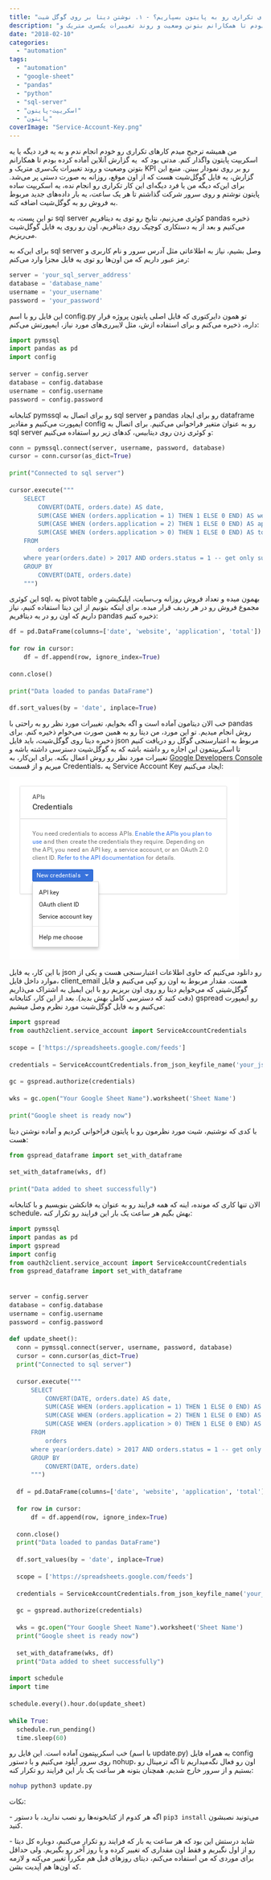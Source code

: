 ```yaml
---
title: "چطور انجام کارهای تکراری رو به پایتون بسپاریم؟ - ۱. نوشتن دیتا بر روی گوگل شیت"
description: "من همیشه ترجیح میدم کارهای تکراری رو خودم انجام ندم و به یه فرد دیگه یا یه اسکریپت پایتون واگذار کنم. مدتی بود که  یه گزارش آنلاین آماده کرده بودم تا همکارانم بتونن وضعیت و روند تغییرات یک‌سری متریک و KPI رو بر روی نمودار ببینن؛ تو این پست، این کار رو به پایتون می‌سپاریم."
date: "2018-02-10"
categories: 
  - "automation"
tags: 
  - "automation"
  - "google-sheet"
  - "pandas"
  - "python"
  - "sql-server"
  - "اسکریپت-پایتون"
  - "پایتون"
coverImage: "Service-Account-Key.png"
---
```


من همیشه ترجیح میدم کارهای تکراری رو خودم انجام ندم و به یه فرد دیگه یا یه اسکریپت پایتون واگذار کنم. مدتی بود که  یه گزارش آنلاین آماده کرده بودم تا همکارانم بتونن وضعیت و روند تغییرات یک‌سری متریک و KPI رو بر روی نمودار ببینن. منبع این گزارش، یه فایل گوگل‌شیت هست که از اون موقع، روزانه به صورت دستی پر می‌شد. برای این‌که دیگه من یا فرد دیگه‌ای این کار تکراری رو انجام نده، یه اسکریپت ساده پایتون نوشتم و روی سرور شرکت گذاشتم تا هر یک ساعت، یه بار داده‌های جدید مربوط به فروش رو به گوگل‌شیت اضافه کنه.

تو این پست، به sql server کوئری می‌زنیم، نتایج رو توی یه دیتافریم pandas ذخیره می‌کنیم و بعد از یه دستکاری کوچیک روی دیتافریم، اون رو روی یه فایل گوگل‌شیت می‌ریزیم.

برای این‌که به sql server وصل بشیم، نیاز به اطلاعاتی مثل آدرس سرور و نام کاربری و رمز عبور داریم که من اون‌ها رو توی یه فایل مجزا وارد می‌کنم:

```python
server = 'your_sql_server_address'
database = 'database_name'
username = 'your_username'
password = 'your_password'
```
این فایل رو با اسم config.py تو همون دایرکتوری که فایل اصلی پایتون پروژه قرار داره، ذخیره می‌کنم و برای استفاده ازش، مثل لایبرری‌های مورد نیاز، ایمپورتش می‌کنم:

```python
import pymssql
import pandas as pd
import config

server = config.server
database = config.database
username = config.username
password = config.password
```
کتابخانه pymssql رو برای اتصال به sql server و pandas رو برای ایجاد dataframe ایمپورت می‌کنیم و مقادیر config رو به عنوان متغیر فراخوانی می‌کنیم. برای اتصال به sql server و کوئری زدن روی دیتابیس، کدهای زیر رو استفاده می‌کنیم:

```python
conn = pymssql.connect(server, username, password, database)
cursor = conn.cursor(as_dict=True)

print("Connected to sql server")

cursor.execute("""
    SELECT
        CONVERT(DATE, orders.date) AS date,
        SUM(CASE WHEN (orders.application = 1) THEN 1 ELSE 0 END) AS website,
        SUM(CASE WHEN (orders.application = 2) THEN 1 ELSE 0 END) AS application,
        SUM(CASE WHEN (orders.application > 0) THEN 1 ELSE 0 END) AS total
    FROM
        orders
    where year(orders.date) > 2017 AND orders.status = 1 -- get only successfull orders of 2018
    GROUP BY
        CONVERT(DATE, orders.date)
    """)
```
این کوئری sql، یه pivot table بهمون میده و تعداد فروش روزانه وب‌سایت، اپلیکیشن و مجموع فروش رو در هر ردیف قرار میده. برای اینکه بتونیم از این دیتا استفاده کنیم، نیاز داریم که اون رو در یه دیتافریم pandas ذخیره کنیم:

```python
df = pd.DataFrame(columns=['date', 'website', 'application', 'total'])

for row in cursor:
    df = df.append(row, ignore_index=True)

conn.close()

print("Data loaded to pandas DataFrame")

df.sort_values(by = 'date', inplace=True)
```
خب الان دیتامون آماده است و اگه بخوایم، تغییرات مورد نظر رو به راحتی با pandas روش انجام میدیم. تو این مورد، من دیتا رو به همین صورت می‌خوام ذخیره کنم. برای ذخیره دیتا روی گوگل‌شیت، باید فایل json مربوط به اعتبارسنجی گوگل رو دریافت کنیم تا اسکریپتمون این اجازه رو داشته باشه که به گوگل‌شیت دسترسی داشته باشه و تغییرات مورد نظر رو روش اعمال بکنه. برای این‌کار، به [Google Developers Console](https://console.developers.google.com/project) میریم و از قسمت Credentials، یه Service Account Key ایجاد می‌کنیم:

![](images/Service-Account-Key.png)

با این کار، یه فایل json رو دانلود می‌کنیم که حاوی اطلاعات اعتبارسنجی هست و یکی از موارد داخل فایل، client\_email هست. مقدار مربوط به اون رو کپی می‌کنیم و فایل گوگل‌شیتی که می‌خوایم دیتا رو روی اون بریزیم رو با این ایمیل به اشتراک می‌ذاریم (دقت کنید که دسترسی کامل بهش بدید). بعد از این کار، کتابخانه gspread رو ایمپورت می‌کنیم و به فایل گوگل‌شیت مورد نظرم وصل میشیم:

```python
import gspread
from oauth2client.service_account import ServiceAccountCredentials

scope = ['https://spreadsheets.google.com/feeds']

credentials = ServiceAccountCredentials.from_json_keyfile_name('your_json_file.json', scope)

gc = gspread.authorize(credentials)

wks = gc.open("Your Google Sheet Name").worksheet('Sheet Name')

print("Google sheet is ready now")
```
با کدی که نوشتیم، شیت مورد نظرمون رو با پایتون فراخوانی کردیم و آماده نوشتن دیتا هست:

```python
from gspread_dataframe import set_with_dataframe

set_with_dataframe(wks, df)

print("Data added to sheet successfully")
```
الان تنها کاری که مونده، اینه که همه فرایند رو به عنوان یه فانکشن بنویسیم و با کتابخانه schedule، بهش بگیم هر ساعت یک بار این فرایند رو تکرار کنه:

```python
import pymssql
import pandas as pd
import gspread
import config
from oauth2client.service_account import ServiceAccountCredentials
from gspread_dataframe import set_with_dataframe


server = config.server
database = config.database
username = config.username
password = config.password

def update_sheet():
  conn = pymssql.connect(server, username, password, database)
  cursor = conn.cursor(as_dict=True)
  print("Connected to sql server")

  cursor.execute("""
      SELECT
          CONVERT(DATE, orders.date) AS date,
          SUM(CASE WHEN (orders.application = 1) THEN 1 ELSE 0 END) AS website,
          SUM(CASE WHEN (orders.application = 2) THEN 1 ELSE 0 END) AS application,
          SUM(CASE WHEN (orders.application > 0) THEN 1 ELSE 0 END) AS total
      FROM
          orders
      where year(orders.date) > 2017 AND orders.status = 1 -- get only successfull orders of 2018
      GROUP BY
          CONVERT(DATE, orders.date)
      """)
  
  df = pd.DataFrame(columns=['date', 'website', 'application', 'total'])

  for row in cursor:
      df = df.append(row, ignore_index=True)

  conn.close()
  print("Data loaded to pandas DataFrame")

  df.sort_values(by = 'date', inplace=True)
  
  scope = ['https://spreadsheets.google.com/feeds']

  credentials = ServiceAccountCredentials.from_json_keyfile_name('your_json_file.json', scope)

  gc = gspread.authorize(credentials)

  wks = gc.open("Your Google Sheet Name").worksheet('Sheet Name')
  print("Google sheet is ready now")
  
  set_with_dataframe(wks, df)
  print("Data added to sheet successfully")

import schedule
import time

schedule.every().hour.do(update_sheet)

while True:
  schedule.run_pending()
  time.sleep(60)
```

خب اسکریپتمون آماده است. این فایل رو (با اسم update.py) به همراه فایل config روی سرور آپلود می‌کنیم و با دستور nohup، اون رو فعال نگه‌میداریم تا اگه ترمینال رو بستیم و از سرور خارج شدیم، همچنان بتونه هر ساعت یک بار این فرایند رو تکرار کنه:

```bash
nohup python3 update.py
```

نکات:

\- اگه هر کدوم از کتابخونه‌ها رو نصب ندارید، با دستور `pip3 install` می‌تونید نصبشون کنید.

\- شاید درستش این بود که هر ساعت یه بار که فرایند رو تکرار می‌کنیم، دوباره کل دیتا رو از اول نگیریم و فقط اون مقداری که تغییر کرده و یا روز آخر رو بگیریم. ولی حداقل برای موردی که من استفاده می‌کنم، دیتای روزهای قبل هم مکرراً تغییر می‌کنه و لازمه که اون‌ها هم آپدیت بشن.
